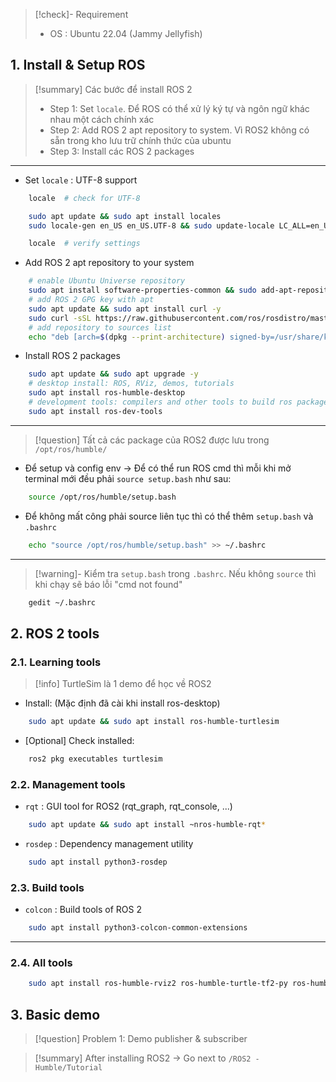> [!check]- Requirement
> - OS : Ubuntu 22.04 (Jammy Jellyfish)
## 1. Install & Setup ROS

> [!summary] Các bước để install ROS 2
> - Step 1: Set `locale`. Để ROS có thể xử lý ký tự và ngôn ngữ khác nhau một cách chính xác
> - Step 2: Add ROS 2 apt repository to system. Vì ROS2 không có sẵn trong kho lưu trữ chính thức của ubuntu
> - Step 3: Install các ROS 2 packages

---
- Set `locale` : UTF-8 support
```bash
	locale  # check for UTF-8

    sudo apt update && sudo apt install locales
    sudo locale-gen en_US en_US.UTF-8 && sudo update-locale LC_ALL=en_US.UTF-8 LANG=en_US.UTF-8 && export LANG=en_US.UTF-8

    locale  # verify settings
```
- Add ROS 2 apt repository to your system
```bash
	# enable Ubuntu Universe repository
	sudo apt install software-properties-common && sudo add-apt-repository universe
	# add ROS 2 GPG key with apt
	sudo apt update && sudo apt install curl -y
	sudo curl -sSL https://raw.githubusercontent.com/ros/rosdistro/master/ros.key -o /usr/share/keyrings/ros-archive-keyring.gpg
	# add repository to sources list
	echo "deb [arch=$(dpkg --print-architecture) signed-by=/usr/share/keyrings/ros-archive-keyring.gpg] http://packages.ros.org/ros2/ubuntu $(. /etc/os-release && echo $UBUNTU_CODENAME) main" | sudo tee /etc/apt/sources.list.d/ros2.list > /dev/null
```
- Install ROS 2 packages
```bash
	sudo apt update && sudo apt upgrade -y
	# desktop install: ROS, RViz, demos, tutorials
	sudo apt install ros-humble-desktop
	# development tools: compilers and other tools to build ros packages
	sudo apt install ros-dev-tools
```
---

> [!question] Tất cả các package của ROS2 được lưu trong `/opt/ros/humble/`
- Để setup và config env -> Để có thể run ROS cmd thì mỗi khi mở terminal mới đều phải `source setup.bash` như sau:
```bash
	source /opt/ros/humble/setup.bash
```
- Để không mất công phải source liên tục thì có thể thêm `setup.bash` và `.bashrc`
```bash
	echo "source /opt/ros/humble/setup.bash" >> ~/.bashrc
```

---
> [!warning]- Kiểm tra `setup.bash` trong `.bashrc`. Nếu không `source` thì khi chạy sẽ báo lỗi "cmd not found"

```bash
	gedit ~/.bashrc
```

## 2. ROS 2 tools

### 2.1. Learning tools

> [!info] TurtleSim là 1 demo để học về ROS2

- Install: (Mặc định đã cài khi install ros-desktop)
```bash
	sudo apt update && sudo apt install ros-humble-turtlesim
```
- [Optional] Check installed:
```bash
	ros2 pkg executables turtlesim
```
### 2.2. Management tools

- `rqt` : GUI tool for ROS2 (rqt_graph, rqt_console, ...)
```bash
	sudo apt update && sudo apt install ~nros-humble-rqt*
```
- `rosdep` : Dependency management utility 
```bash
	sudo apt install python3-rosdep
```

### 2.3. Build tools

- `colcon` : Build tools of ROS 2
```bash
	sudo apt install python3-colcon-common-extensions
```
---
### 2.4. All tools

```bash
	sudo apt install ros-humble-rviz2 ros-humble-turtle-tf2-py ros-humble-tf2-ros ros-humble-tf2-tools ros-humble-turtlesim
```

## 3. Basic demo 

> [!question] Problem 1: Demo publisher & subscriber


> [!summary] After installing ROS2 -> Go next to `/ROS2 - Humble/Tutorial`


